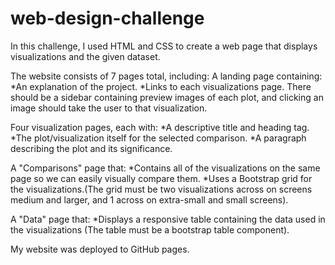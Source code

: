 # web-design-challenge
In this challenge, I used HTML and CSS to create a web page that displays visualizations and the given dataset.

The website consists of 7 pages total, including:
A landing page containing:
*An explanation of the project.
*Links to each visualizations page. There should be a sidebar containing preview images of each plot, and clicking an image should take the user to that visualization.

Four visualization pages, each with:
*A descriptive title and heading tag.
*The plot/visualization itself for the selected comparison.
*A paragraph describing the plot and its significance.

A "Comparisons" page that:
*Contains all of the visualizations on the same page so we can easily visually compare them.
*Uses a Bootstrap grid for the visualizations.(The grid must be two visualizations across on screens medium and larger, and 1 across on extra-small and small screens).

A "Data" page that:
*Displays a responsive table containing the data used in the visualizations (The table must be a bootstrap table component).

My website was deployed to GitHub pages.
